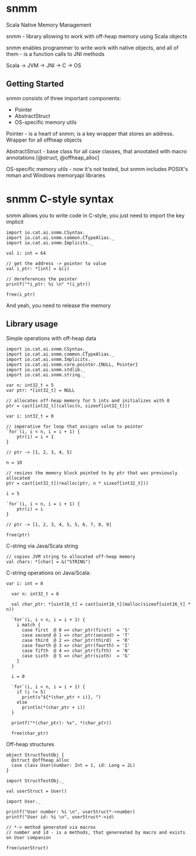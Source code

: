 # snmm
Scala Native Memory Management

snmm - library allowing to work with off-heap memory using Scala objects

snmm enables programmer to write work with native objects, and all of them - is a function calls to JNI methods

Scala -> JVM -> JNI -> C -> OS

## Getting Started

snmm consists of three important components: 
- Pointer
- AbstractStruct 
- OS-specific memory utils

Pointer - is a heart of snmm; is a key wrapper that stores an address. Wrapper for all offheap objects

AbstractStruct - base class for all case classes, that anootated with macro annotations [@struct, @offheap_alloc]

OS-specific memory utils - now it's not tested, but snmm includes POSIX's mman and Windows memoryapi libraries

# snmm C-style syntax

snmm allows you to write code in C-style, you just need to import the key implicit

```
import io.cat.ai.snmm.CSyntax._
import io.cat.ai.snmm.common.CTypeAlias._
import io.cat.ai.snmm.Implicits._

val i: int = 64

// get the address -> pointer to value
val i_ptr: *[int] = &(i)

// dereferences the pointer
printf("*i_ptr: %i \n" *(i_ptr))

free(i_ptr)
```
And yeah, you need to release the memory


## Library usage

Simple operations with off-heap data
```
import io.cat.ai.snmm.CSyntax._
import io.cat.ai.snmm.common.CTypeAlias._
import io.cat.ai.snmm.Implicits._
import io.cat.ai.snmm.core.pointer.{NULL, Pointer}
import io.cat.ai.snmm.stdlib._
import io.cat.ai.snmm.string._

var n: int32_t = 5
var ptr: *[int32_t] = NULL

// allocates off-heap memory for 5 ints and initializes with 0
ptr = cast[int32_t](calloc(n, sizeof[int32_t]))

var i: int32_t = 0

// imperative for loop that assigns value to pointer
`for`(i, i < n, i = i + 1) {
    ptr(i) = i + 1
}

// ptr -> [1, 2, 3, 4, 5]

n = 10

// resizes the memory block pointed to by ptr that was previously allocated
ptr = cast[int32_t](realloc(ptr, n * sizeof[int32_t]))

i = 5

`for`(i, i < n, i = i + 1) {
    ptr(i) = i
}

// ptr -> [1, 2, 3, 4, 5, 5, 6, 7, 8, 9]

free(ptr)
```

C-string via Java/Scala string
```
// copies JVM string to allocated off-heap memory
val chars: *[char] = &("STRING")
```

C-string operations on Java/Scala:

```
var i: int = 0

  var n: int32_t = 6

  val char_ptr: *[uint16_t] = cast[uint16_t](malloc(sizeof[uint16_t] * n))

  `for`(i, i < n, i = i + 1) {
    i match {
      case first  @ 0 => char_ptr(first)  = 'S'
      case second @ 1 => char_ptr(second) = 'T'
      case third  @ 2 => char_ptr(third)  = 'R'
      case fourth @ 3 => char_ptr(fourth) = 'I'
      case fifth  @ 4 => char_ptr(fifth)  = 'N'
      case sixth  @ 5 => char_ptr(sixth)  = 'G'
    }
  }

  i = 0

  `for`(i, i < n, i = i + 1) {
    if (i != 5)
      print(s"${*(char_ptr + i)}, ")
    else
      println(*(char_ptr + i))
  }

  printf("*(char_ptr): %s", *(char_ptr))
  
  free(char_ptr)
```

Off-heap structures

```
object StructTestObj {
  @struct @offheap_alloc
  case class User(number: Int = 1, id: Long = 2L)
}

import StructTestObj._ 

val userStruct = User()

import User._

printf("User number: %i \n", userStruct*->number)
printf("User id: %i \n", userStruct*->id)

// *-> method generated via macros
// number and id - is a methods, that genereated by macro and exists on User companion

free(userStruct)

```